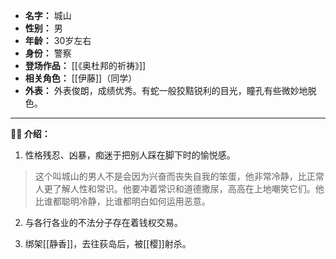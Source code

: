 
- **名字：** 城山
- **性别：** 男
- **年龄：** 30岁左右
- **身份：** 警察
- **登场作品：** [[《奥杜邦的祈祷》]]
- **相关角色：** [[伊藤]]（同学）
- **外表：** 外表俊朗，成绩优秀。有蛇一般狡黠锐利的目光，瞳孔有些微妙地脱色。

---

**👮‍♂️ 介绍：** 

1. 性格残忍、凶暴，痴迷于把别人踩在脚下时的愉悦感。

> 这个叫城山的男人不是会因为兴奋而丧失自我的笨蛋，他非常冷静，比正常人更了解人性和常识。他要冲着常识和道德撒尿，高高在上地嘲笑它们。他比谁都聪明冷静，比谁都明白如何运用恶意。

2. 与各行各业的不法分子存在着钱权交易。

3. 绑架[[静香]]，去往荻岛后，被[[樱]]射杀。